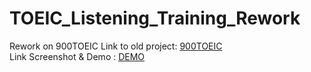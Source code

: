 # TOEIC_Listening_Training_Rework
Rework on 900TOEIC
Link to old project: [900TOEIC](https://github.com/impeterwayne/TOEIC-495-Listening-Training-App)<br />
Link Screenshot & Demo : [DEMO](https://drive.google.com/drive/folders/1EydoI_2xCDeKa3ME-c7XuFwM6yPf4NhK?usp=sharing)
